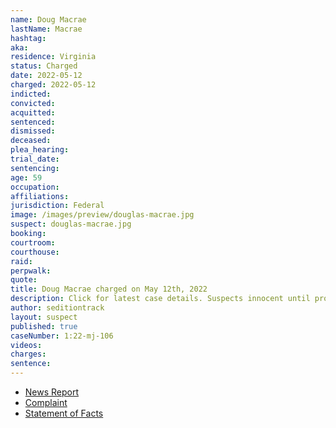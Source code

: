 ```yaml
---
name: Doug Macrae
lastName: Macrae
hashtag:
aka:
residence: Virginia
status: Charged
date: 2022-05-12
charged: 2022-05-12
indicted:
convicted:
acquitted:
sentenced:
dismissed:
deceased:
plea_hearing:
trial_date:
sentencing:
age: 59
occupation:
affiliations:
jurisdiction: Federal
image: /images/preview/douglas-macrae.jpg
suspect: douglas-macrae.jpg
booking:
courtroom:
courthouse:
raid:
perpwalk:
quote:
title: Doug Macrae charged on May 12th, 2022
description: Click for latest case details. Suspects innocent until proven guilty.
author: seditiontrack
layout: suspect
published: true
caseNumber: 1:22-mj-106
videos:
charges:
sentence:
---
```


- [News Report](https://www.wusa9.com/article/news/national/capitol-riots/fbi-arrests-arlington-man-who-bragged-he-made-it-deep-in-to-capitol-building-doug-macrae-riot-january-6/65-fa5da457-fe00-4183-a90b-ad929d6cc674)
- [Complaint](https://www.justice.gov/usao-dc/case-multi-defendant/file/1505926/download)
- [Statement of Facts](https://www.justice.gov/usao-dc/case-multi-defendant/file/1505931/download)

